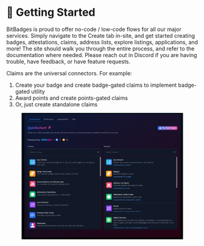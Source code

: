 # 🔨 Getting Started

BitBadges is proud to offer no-code / low-code flows for all our major services. Simply navigate to the Create tab in-site, and get started creating badges, attestations, claims, address lists, explore listings, applications, and more! The site should walk you through the entire process, and refer to the documentation where needed. Please reach out in Discord if you are having trouble, have feedback, or have feature requests.

Claims are the universal connectors. For example:

1. Create your badge and create badge-gated claims to implement badge-gated utility
2. Award points and create points-gated claims&#x20;
3. Or, just create standalone claims

<figure><img src="../.gitbook/assets/image (10).png" alt=""><figcaption></figcaption></figure>

